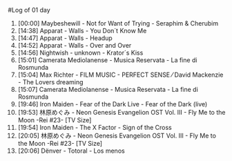 #Log of 01 day

1. [00:00] Maybeshewill - Not for Want of Trying - Seraphim & Cherubim
1. [14:38] Apparat - Walls - You Don´t Know Me
1. [14:47] Apparat - Walls - Headup
1. [14:52] Apparat - Walls - Over and Over
1. [14:56] Nightwish - unknown - Krator´s Kiss
1. [15:01] Camerata Mediolanense - Musica Reservata - La fine di Rosmunda
1. [15:04] Max Richter - FILM MUSIC - PERFECT SENSE ⁄ David Mackenzie - The Lovers dreaming
1. [15:07] Camerata Mediolanense - Musica Reservata - La fine di Rosmunda
1. [19:46] Iron Maiden - Fear of the Dark Live - Fear of the Dark (live)
1. [19:53] 林原めぐみ - Neon Genesis Evangelion OST Vol. III - Fly Me to the Moon -Rei #23- [TV Size]
1. [19:54] Iron Maiden - The X Factor - Sign of the Cross
1. [20:05] 林原めぐみ - Neon Genesis Evangelion OST Vol. III - Fly Me to the Moon -Rei #23- [TV Size]
1. [20:06] Dënver - Totoral - Los menos
